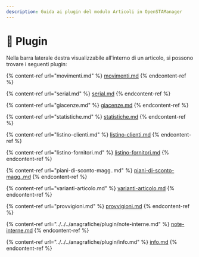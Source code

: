 ```yaml
---
description: Guida ai plugin del modulo Articoli in OpenSTAManager
---
```


# 🔧 Plugin

Nella barra laterale destra visualizzabile all'interno di un articolo, si possono trovare i seguenti plugin:

{% content-ref url="movimenti.md" %}
[movimenti.md](movimenti.md)
{% endcontent-ref %}

{% content-ref url="serial.md" %}
[serial.md](serial.md)
{% endcontent-ref %}

{% content-ref url="giacenze.md" %}
[giacenze.md](giacenze.md)
{% endcontent-ref %}

{% content-ref url="statistiche.md" %}
[statistiche.md](statistiche.md)
{% endcontent-ref %}

{% content-ref url="listino-clienti.md" %}
[listino-clienti.md](listino-clienti.md)
{% endcontent-ref %}

{% content-ref url="listino-fornitori.md" %}
[listino-fornitori.md](listino-fornitori.md)
{% endcontent-ref %}

{% content-ref url="piani-di-sconto-magg..md" %}
[piani-di-sconto-magg..md](piani-di-sconto-magg..md)
{% endcontent-ref %}

{% content-ref url="varianti-articolo.md" %}
[varianti-articolo.md](varianti-articolo.md)
{% endcontent-ref %}

{% content-ref url="provvigioni.md" %}
[provvigioni.md](provvigioni.md)
{% endcontent-ref %}

{% content-ref url="../../../anagrafiche/plugin/note-interne.md" %}
[note-interne.md](../../../anagrafiche/plugin/note-interne.md)
{% endcontent-ref %}

{% content-ref url="../../../anagrafiche/plugin/info.md" %}
[info.md](../../../anagrafiche/plugin/info.md)
{% endcontent-ref %}
